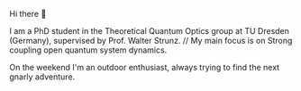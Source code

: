 Hi there 👋

I am a PhD student in the Theoretical Quantum Optics group at TU Dresden (Germany), supervised by Prof. Walter Strunz. //
My main focus is on Strong coupling open quantum system dynamics. 

On the weekend I'm an outdoor enthusiast, always trying to find the next gnarly adventure. 
